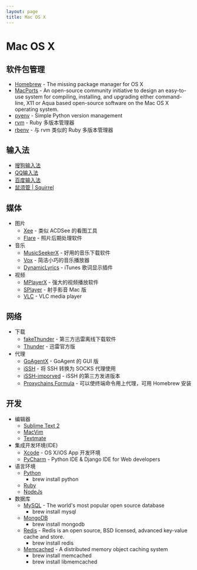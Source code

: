 ```yaml
---
layout: page
title: Mac OS X
---
```


# Mac OS X

## 软件包管理

* [Homebrew](http://mxcl.github.com/homebrew/) - The missing package manager for OS X
* [MacPorts](http://www.macports.org) - An open-source community initiative to design an easy-to-use system for compiling, installing, and upgrading either command-line, X11 or Aqua based open-source software on the Mac OS X operating system.
* [pyenv](https://github.com/yyuu/pyenv) - Simple Python version management
* [rvm](http://rvm.io) - Ruby 多版本管理器
* [rbenv](https://github.com/sstephenson/rbenv) - 与 rvm 类似的 Ruby 多版本管理器

## 输入法

* [搜狗输入法](http://pinyin.sogou.com/mac/)
* [QQ输入法](http://shurufa.qq.com/mac/)
* [百度输入法](http://shouji.baidu.com/input/mac.html)
* [鼠须管 | Squirrel](http://code.google.com/p/rimeime/wiki/Downloads)

## 媒体

* 图片
  * [Xee](http://wakaba.c3.cx/s/apps/xee) - 类似 ACDSee 的看图工具
  * [Flare](http://flareapp.com/) - 照片后期处理软件
* 音乐
  * [MusicSeekerX](http://blog.4321.la/article/2011-08-28-musicseekerx) - 好用的音乐下载软件
  * [Vox](http://voxapp.didgeroo.com/) - 简洁小巧的音乐播放器
  * [DynamicLyrics](http://martianz.cn/dynamiclyrics) - iTunes 歌词显示插件
* 视频
  * [MPlayerX](http://mplayerx.org/) - 强大的视频播放软件
  * [SPlayer](http://www.splayer.org/) - 射手影音 Mac 版
  * [VLC](http://www.videolan.org/vlc/) - VLC media player

## 网络

* 下载
  * [fakeThunder](http://martianz.cn/fakethunder) - 第三方迅雷离线下载软件
  * [Thunder](http://mac.xunlei.com) - 迅雷官方版
* 代理
  * [GoAgentX](https://github.com/ohdarling/GoAgentX) - GoAgent 的 GUI 版
  * [iSSH](http://macserve.org.uk/projects/issh/) - 将 SSH 转换为 SOCKS 代理使用
  * [iSSH-imporved](http://code.google.com/p/issh-improved/) - iSSH 的第三方发进版本
  * [Proxychains Formula](https://github.com/lxneng/homebrew/commit/25da1bef5a9631315e078a5124c91ec785ff5efe) - 可以使终端命令用上代理，可用 Homebrew 安装

## 开发

* 编辑器
  * [Sublime Text 2](http://www.sublimetext.com/)
  * [MacVim](http://code.google.com/p/macvim/)
  * [Textmate](http://macromates.com/)
* 集成开发环境(IDE)
  * [Xcode](https://developer.apple.com/cn/xcode/) - OS X/iOS App 开发环境
  * [PyCharm](http://www.jetbrains.com/pycharm/) - Python IDE & Django IDE for Web developers
* 语言环境
  * [Python](http://python.org)
    * brew install python
  * [Ruby](http://www.ruby-lang.org)
  * [NodeJs](http://nodejs.org)
* 数据库
  * [MySQL](http://www.mysql.com/) - The world's most popular open source database
    * brew install mysql
  * [MongoDB](http://www.mongodb.org/)
    * brew install mongodb
  * [Redis](http://redis.io/) - Redis is an open source, BSD licensed, advanced key-value cache and store.
    * brew install redis
  * [Memcached](http://memcached.org/) - A distributed memory object caching system
    * brew install memcached
    * brew install libmemcached
